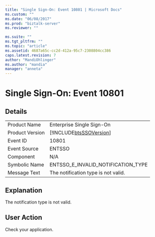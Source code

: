 ```yaml
---
title: "Single Sign-On: Event 10801 | Microsoft Docs"
ms.custom: ""
ms.date: "06/08/2017"
ms.prod: "biztalk-server"
ms.reviewer: ""

ms.suite: ""
ms.tgt_pltfrm: ""
ms.topic: "article"
ms.assetid: 4687a65c-cc2d-412a-95c7-2308804cc386
caps.latest.revision: 7
author: "MandiOhlinger"
ms.author: "mandia"
manager: "anneta"
---
```

# Single Sign-On: Event 10801
## Details  
  
|                 |                                                            |
|-----------------|------------------------------------------------------------|
|  Product Name   |                 Enterprise Single Sign-On                  |
| Product Version | [!INCLUDE[btsSSOVersion](../includes/btsssoversion-md.md)] |
|    Event ID     |                           10801                            |
|  Event Source   |                           ENTSSO                           |
|    Component    |                            N/A                             |
|  Symbolic Name  |             ENTSSO_E_INVALID_NOTIFICATION_TYPE             |
|  Message Text   |            The notification type is not valid.             |
  
## Explanation  
 The notification type is not valid.  
  
## User Action  
 Check your application.